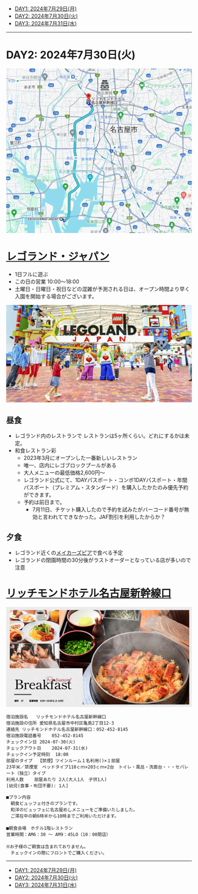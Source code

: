 - [DAY1: 2024年7月29日(月)](day1.md)
- [DAY2: 2024年7月30日(火)](day2.md)
- [DAY3: 2024年7月31日(水)](day3.md)

---

# DAY2: 2024年7月30日(火)

![alt text](image-5.png)

# [レゴランド・ジャパン](https://www.legoland.jp/)

- 1日フルに遊ぶ
- この日の営業 10:00～18:00
- 土曜日・日曜日・祝日などの混雑が予測される日は、オープン時間より早く入園を開始する場合がございます。

![alt text](image-11.png)

## 昼食

- レゴランド内のレストランで
    レストランは5ヶ所くらい。どれにするかは未定。
- 和食レストラン彩
    - 2023年3月にオープンした一番新しいレストラン
    - 唯一、店内にレゴブロックプールがある
    - 大人メニューの最低価格2,600円〜
    - レゴランド公式にて、1DAYパスポート・コンボ1DAYパスポート・年間パスポート（プレミアム・スタンダード）を購入したかたのみ優先予約ができます。
    - 予約は前日まで。
        - 7月11日、チケット購入したので予約を試みたがバーコード番号が無効と言われてできなかった。JAF割引を利用したからか？


## 夕食

- レゴランド近くの[メイカーズピア](https://www.makerspier.com/)で食べる予定
- レゴランドの閉園時間の30分後がラストオーダーとなっている店が多いので注意

# [リッチモンドホテル名古屋新幹線口](https://richmondhotel.jp/nagoya-shinkansenguchi/)

![alt text](image-12.png)

```
宿泊施設名	リッチモンドホテル名古屋新幹線口
宿泊施設の住所	愛知県名古屋市中村区亀島2丁目12-3
連絡先	リッチモンドホテル名古屋新幹線口：052-452-8145
宿泊施設電話番号	052-452-8145
チェックイン日	2024-07-30(火)
チェックアウト日	2024-07-31(水)
チェックイン予定時刻	18:00
部屋のタイプ	【禁煙】ツインルーム１名利用()×１部屋
23平米／禁煙室　ベッドタイプ110ｃｍ×203ｃｍ×2台　トイレ・風呂・洗面台・・・セパレート（独立）タイプ
利用人数	部屋あたり 2人(大人1人　子供1人)
[幼児(食事・布団不要): 1人]
```
```
■プラン内容
　朝食ビュッフェ付きのプランです。
　和洋のビュッフェに名古屋めしメニューをご準備いたしました。
　ご滞在中の朝6時半から10時までご利用いただけます。

■朝食会場　ホテル1階レストラン
営業時間：AM6：30 ～ AM9：45LO（10：00閉店）

※お子様のご朝食は含まれておりません。
　チェックインの際にフロントでご購入ください。
```

---

- [DAY1: 2024年7月29日(月)](day1.md)
- [DAY2: 2024年7月30日(火)](day2.md)
- [DAY3: 2024年7月31日(水)](day3.md)